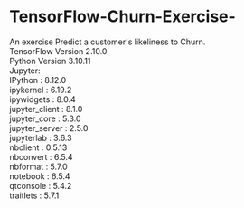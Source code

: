 # TensorFlow-Churn-Exercise-
An exercise Predict a customer's likeliness to Churn.  
TensorFlow Version 2.10.0  <br>
Python Version 3.10.11<br>
Jupyter: <br>
IPython          : 8.12.0<br>
ipykernel        : 6.19.2<br>
ipywidgets       : 8.0.4<br>
jupyter_client   : 8.1.0<br>
jupyter_core     : 5.3.0<br>
jupyter_server   : 2.5.0<br>
jupyterlab       : 3.6.3<br>
nbclient         : 0.5.13<br>
nbconvert        : 6.5.4<br>
nbformat         : 5.7.0<br>
notebook         : 6.5.4<br>
qtconsole        : 5.4.2<br>
traitlets        : 5.7.1<br>

